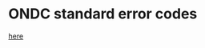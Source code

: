 
# ONDC standard error codes

[here](https://github.com/ONDC-Official/developer-docs/blob/main/protocol-network-extension/error-codes.md)